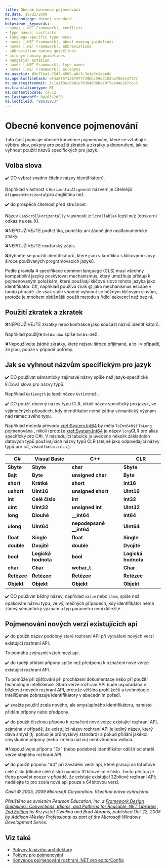 ```yaml
---
title: Obecné konvence pojmenování
ms.date: 10/22/2008
ms.technology: dotnet-standard
helpviewer_keywords:
- names [.NET Framework], conflicts
- type names, conflicts
- language-specific type names
- names [.NET Framework], about naming guidelines
- names [.NET Framework], abbreviations
- abbreviation naming guidelines
- acronym naming guidelines
- Hungarian notation
- names [.NET Framework], type names
- names [.NET Framework], acronyms
ms.assetid: d3a77ea1-75d2-4969-a8c3-3e1e3e1aaedc
ms.openlocfilehash: ef4a8f571a67477739bbc59d3103ba78dea47177
ms.sourcegitcommit: 1c1a1f9ec0bd1efb3040d86a79f7ee94e207cca5
ms.translationtype: MT
ms.contentlocale: cs-CZ
ms.lasthandoff: 04/03/2020
ms.locfileid: "80635923"
---
```

# <a name="general-naming-conventions"></a>Obecné konvence pojmenování

Tato část popisuje obecné konvence pojmenování, které se vztahují k výběru slov, pokyny pro použití zkratek a zkratky a doporučení, jak se vyhnout použití názvů specifických pro jazyk.

## <a name="word-choice"></a>Volba slova
 ✔️ DO vybrat snadno čitelné názvy identifikátorů.

 Například vlastnost s `HorizontalAlignment` názvem je čitelnější `AlignmentHorizontal`pro angličtinu než .

 ✔️ do prospěch čitelnost před stručnost.

 Název `CanScrollHorizontally` vlastnosti je `ScrollableX` lepší než (obskurní odkaz na osu X).

 ❌NEPOUŽÍVEJTE podtržítka, pomlčky ani žádné jiné nealfanumerické znaky.

 ❌NEPOUŽÍVEJTE maďarský zápis.

 ❌Vyhněte se použití identifikátorů, které jsou v konfliktu s klíčovými slovy široce používaných programovacích jazyků.

 Podle pravidla 4 specifikace common language (CLS) musí všechny kompatibilní jazyky poskytovat mechanismus, který umožňuje přístup k pojmenovaným položkám, které používají klíčové slovo tohoto jazyka jako identifikátor. C#, například používá znak @ jako mechanismus escape v tomto případě. Je však stále vhodné vyhnout se běžným klíčovým slovům, protože je mnohem obtížnější použít metodu s řídicí sekvencí než bez ní.

## <a name="using-abbreviations-and-acronyms"></a>Použití zkratek a zkratek
 ❌NEPOUŽÍVEJTE zkratky nebo kontrakce jako součást názvů identifikátorů.

 Například použijte `GetWindow` spíše `GetWin`než .

 ❌Nepoužívejte žádné zkratky, které nejsou široce přijímané, a to i v případě, že jsou, pouze v případě potřeby.

## <a name="avoiding-language-specific-names"></a>Jak se vyhnout názvům specifickým pro jazyk
 ✔️ DO používat sémanticky zajímavé názvy spíše než jazyk-specifické klíčová slova pro názvy typů.

 Například `GetLength` je lepší název `GetInt`než .

 ✔️ DO použít obecný název typu CLR, nikoli název specifický pro jazyk, ve výjimečných případech, kdy identifikátor nemá žádný sémantický význam nad rámec svého typu.

 Například metoda převodu <xref:System.Int64> by měla `ToInt64`být `ToLong` pojmenována , nikoli (protože <xref:System.Int64> je název `long`CLR pro alias specifický pro C#). V následující tabulce je uvedeno několik základních datových typů používajících názvy typů CLR (stejně jako odpovídající názvy typů pro c#, visual basic a c++).

|C#|Visual Basic|C++|CLR|
|---------|------------------|-----------|---------|
|**Sbyte**|**Sbyte**|**char**|**Sbyte**|
|**Bajt**|**Byte**|**unsigned char**|**Byte**|
|**short**|**Krátké**|**short**|**Int16**|
|**ushort**|**UInt16**|**unsigned short**|**UInt16**|
|**int**|**Celé číslo**|**int**|**Int32**|
|**uint**|**UInt32**|**unsigned int**|**UInt32**|
|**long**|**Dlouhé**|**__int64**|**Int64**|
|**ulong**|**UInt64**|**nepodepsané __int64**|**UInt64**|
|**float**|**Single**|**float**|**Single**|
|**double**|**Dvojité**|**double**|**Dvojité**|
|**bool**|**Logická hodnota**|**bool**|**Logická hodnota**|
|**char**|**Char**|**wchar_t**|**Char**|
|**Řetězec**|**Řetězec**|**Řetězec**|**Řetězec**|
|**Objekt**|**Objekt**|**Objekt**|**Objekt**|

 ✔️ DO používat běžný název, například `value` nebo `item`, spíše než opakování názvu typu, ve výjimečných případech, kdy identifikátor nemá žádný sémantický význam a typ parametru není důležité.

## <a name="naming-new-versions-of-existing-apis"></a>Pojmenování nových verzí existujících api
 ✔️ do použít název podobný staré rozhraní API při vytváření nových verzí existující rozhraní API.

 To pomáhá zvýraznit vztah mezi api.

 ✔️ do raději přidání přípony spíše než předponu k označení nové verze existující rozhraní API.

 To pomůže při zjišťování při procházení dokumentace nebo při použití technologie IntelliSense. Stará verze rozhraní API bude uspořádána v blízkosti nových rozhraní API, protože většina prohlížečů a technologie IntelliSense zobrazuje identifikátory v abecedním pořadí.

 ✔️ zvažte použití zcela nového, ale smysluplného identifikátoru, namísto přidání přípony nebo předpony.

 ✔️ do použít číselnou příponu k označení nové verze existující rozhraní API, zejména v případě, že existující název rozhraní API je jediný název, který dává smysl (tj. pokud je průmyslový standard) a pokud přidání jakékoli smysluplné přípony (nebo změna názvu) není vhodnou volbou.

 ❌Nepoužívejte příponu "Ex" (nebo podobné) identifikátor odlišit od starší verze stejného rozhraní API.

 ✔️ do použít příponu "64" při zavádění verzí api, které pracují na 64bitové celé číslo (dlouhé celé číslo) namísto 32bitové celé číslo. Tento přístup je třeba provést pouze v případě, že existuje existující 32bitové rozhraní API; nedělejte to pro zcela nová api pouze s 64bitovou verzí.

 *Části &copy; 2005, 2009 Microsoft Corporation. Všechna práva vyhrazena.*

 *Přetištěno se svolením Pearson Education, Inc. z [Framework Design Guidelines: Conventions, Idioms, and Patterns for Reusable .NET Libraries, 2nd Edition](https://www.informit.com/store/framework-design-guidelines-conventions-idioms-and-9780321545619) by Krzysztof Cwalina and Brad Abrams, published Oct 22, 2008 by Addison-Wesley Professional as part of the Microsoft Windows Development Series.*

## <a name="see-also"></a>Viz také

- [Pokyny k návrhu architektury](../../../docs/standard/design-guidelines/index.md)
- [Pokyny pro pojmenování](../../../docs/standard/design-guidelines/naming-guidelines.md)
- [Konvence pojmenování rozhraní .NET pro editorConfig](/visualstudio/ide/editorconfig-naming-conventions)
